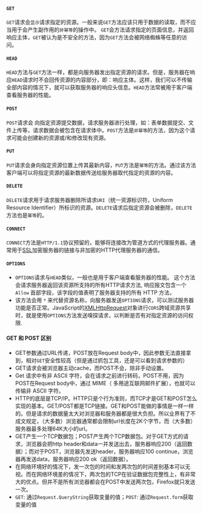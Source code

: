#### `GET`
`GET`请求会`显示`请求指定的资源。一般来说`GET`方法应该只用于数据的读取，而不应当用于会产生副作用的`非幂等`的操作中。
`GET`会方法请求指定的页面信息，并返回响应主体，`GET`被认为是不安全的方法，因为`GET`方法会被网络蜘蛛等任意的访问。
#### `HEAD`
`HEAD`方法与`GET`方法一样，都是向服务器发出指定资源的请求。但是，服务器在响应`HEAD`请求时不会回传资源的内容部分，即：响应主体。这样，我们可以不传输全部内容的情况下，就可以获取服务器的响应头信息。`HEAD`方法常被用于客户端查看服务器的性能。
#### `POST`
`POST`请求会 向指定资源提交数据，请求服务器进行处理，如：表单数据提交、文件上传等，请求数据会被包含在请求体中。`POST`方法是`非幂等`的方法，因为这个请求可能会创建新的资源或/和修改现有资源。
#### `PUT`
`PUT`请求会身向指定资源位置上传其最新内容，`PUT`方法是`幂等`的方法。通过该方法客户端可以将指定资源的最新数据传送给服务器取代指定的资源的内容。
#### `DELETE`
`DELETE`请求用于请求服务器删除所请求`URI`（统一资源标识符，Uniform Resource Identifier）所标识的资源。`DELETE`请求后指定资源会被删除，`DELETE`方法也是`幂等`的。
#### `CONNECT`
`CONNECT`方法是`HTTP/1.1`协议预留的，能够将连接改为管道方式的代理服务器。通常用于[SSL](http://itbilu.com/other/relate/N16Uaoyp.html)加密服务器的链接与非加密的HTTP代理服务器的通信。
#### `OPTIONS`
- `OPTIONS`请求与`HEAD`类似，一般也是用于客户端查看服务器的性能。 这个方法会请求服务器返回该资源所支持的所有HTTP请求方法, 响应报文包含一个 `Allow` 首部字段，该字段的值表明了服务器支持的所有 HTTP 方法，
- 该方法会用 `*`  来代替资源名称，向服务器发送`OPTIONS`请求，可以测试服务器功能是否正常。JavaScript的[XMLHttpRequest](http://itbilu.com/javascript/js/VkiXuUcC.html)对象进行`CORS`跨域资源共享时，就是使用`OPTIONS`方法发送嗅探请求，以判断是否有对指定资源的访问权限.
#### GET 和 POST 区别
-   GET参数通过URL传递，POST放在Request body中，因此参数无法直接拿到，相对`GET`安全性较高（但是通过抓包工具，还是可以看到请求参数的）
-   GET请求会被浏览器主动cache，而POST不会，除非手动设置。
-   Get 请求中有非 ASCII 字符，会在请求之前进行转码，POST不用，因为POST在Request body中，通过 MIME（ 多用途互联网邮件扩展），也就可以传输非 ASCII 字符。
-   HTTP的底层是TCP/IP。HTTP只是个行为准则，而TCP才是GET和POST怎么实现的基本。GET/POST都是TCP链接。GET和POST能做的事情是一样一样的。但是请求的数据量太大对浏览器和服务器都是很大负担。所以业界有了不成文规定，（大多数）浏览器通常都会限制url长度在2K个字节，而（大多数）服务器最多处理64K大小的url。
-   GET产生一个TCP数据包；POST产生两个TCP数据包。对于GET方式的请求，浏览器会把http header和data一并发送出去，服务器响应200（返回数据）；而对于POST，浏览器先发送header，服务器响应100 continue，浏览器再发送data，服务器响应200 ok（返回数据）。
-   在网络环境好的情况下，发一次包的时间和发两次包的时间差别基本可以无视。而在网络环境差的情况下，两次包的TCP在验证数据包完整性上，有非常大的优点。但并不是所有浏览器都会在POST中发送两次包，Firefox就只发送一次。
-   `GET`: 通过`Request.QueryString`获取变量的值；`POST`: 通过`Request.form`获取变量的值